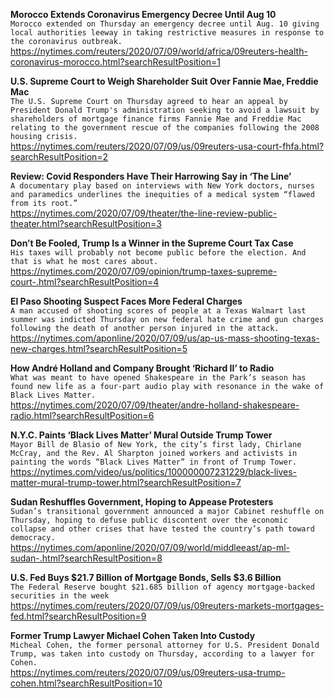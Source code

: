 **Morocco Extends Coronavirus Emergency Decree Until Aug 10**\
`Morocco extended on Thursday an emergency decree until Aug. 10 giving local authorities leeway in taking restrictive measures in response to the coronavirus outbreak. `\
https://nytimes.com/reuters/2020/07/09/world/africa/09reuters-health-coronavirus-morocco.html?searchResultPosition=1

**U.S. Supreme Court to Weigh Shareholder Suit Over Fannie Mae, Freddie Mac**\
`The U.S. Supreme Court on Thursday agreed to hear an appeal by President Donald Trump's administration seeking to avoid a lawsuit by shareholders of mortgage finance firms Fannie Mae and Freddie Mac relating to the government rescue of the companies following the 2008 housing crisis.`\
https://nytimes.com/reuters/2020/07/09/us/09reuters-usa-court-fhfa.html?searchResultPosition=2

**Review: Covid Responders Have Their Harrowing Say in ‘The Line’**\
`A documentary play based on interviews with New York doctors, nurses and paramedics underlines the inequities of a medical system “flawed from its root.”`\
https://nytimes.com/2020/07/09/theater/the-line-review-public-theater.html?searchResultPosition=3

**Don’t Be Fooled, Trump Is a Winner in the Supreme Court Tax Case**\
`His taxes will probably not become public before the election. And that is what he most cares about.`\
https://nytimes.com/2020/07/09/opinion/trump-taxes-supreme-court-.html?searchResultPosition=4

**El Paso Shooting Suspect Faces More Federal Charges**\
`A man accused of shooting scores of people at a Texas Walmart last summer was indicted Thursday on new federal hate crime and gun charges following the death of another person injured in the attack.`\
https://nytimes.com/aponline/2020/07/09/us/ap-us-mass-shooting-texas-new-charges.html?searchResultPosition=5

**How André Holland and Company Brought ‘Richard II’ to Radio**\
`What was meant to have opened Shakespeare in the Park’s season has found new life as a four-part audio play with resonance in the wake of Black Lives Matter.`\
https://nytimes.com/2020/07/09/theater/andre-holland-shakespeare-radio.html?searchResultPosition=6

**N.Y.C. Paints ‘Black Lives Matter’ Mural Outside Trump Tower**\
`Mayor Bill de Blasio of New York, the city’s first lady, Chirlane McCray, and the Rev. Al Sharpton joined workers and activists in painting the words “Black Lives Matter” in front of Trump Tower.`\
https://nytimes.com/video/us/politics/100000007231229/black-lives-matter-mural-trump-tower.html?searchResultPosition=7

**Sudan Reshuffles Government, Hoping to Appease Protesters**\
`Sudan’s transitional government announced a major Cabinet reshuffle on Thursday, hoping to defuse public discontent over the economic collapse and other crises that have tested the country’s path toward democracy.`\
https://nytimes.com/aponline/2020/07/09/world/middleeast/ap-ml-sudan-.html?searchResultPosition=8

**U.S. Fed Buys $21.7 Billion of Mortgage Bonds, Sells $3.6 Billion**\
`The Federal Reserve bought $21.685 billion of agency mortgage-backed securities in the week`\
https://nytimes.com/reuters/2020/07/09/us/09reuters-markets-mortgages-fed.html?searchResultPosition=9

**Former Trump Lawyer Michael Cohen Taken Into Custody**\
`Micheal Cohen, the former personal attorney for U.S. President Donald Trump, was taken into custody on Thursday, according to a lawyer for Cohen.`\
https://nytimes.com/reuters/2020/07/09/us/09reuters-usa-trump-cohen.html?searchResultPosition=10

